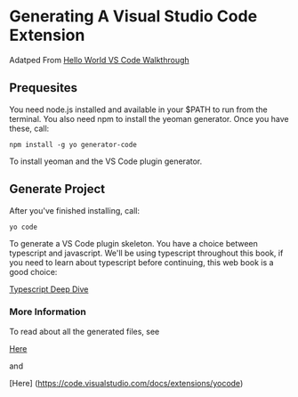 # Generating A Visual Studio Code Extension

Adatped From [Hello World VS Code Walkthrough](https://code.visualstudio.com/docs/extensions/example-hello-world)

## Prequesites

You need node.js installed and available in your $PATH to run from the terminal.
You also need npm to install the yeoman generator. Once you have these, call:

`npm install -g yo generator-code`

To install yeoman and the VS Code plugin generator.

## Generate Project

After you've finished installing, call:

`yo code`

To generate a VS Code plugin skeleton.  You have a choice between typescript
and javascript. We'll be using typescript throughout this book, if you need
to learn about typescript before continuing, this web book is a good choice:

[Typescript Deep Dive](https://basarat.gitbooks.io/typescript/content/docs/getting-started.html)

### More Information

To read about all the generated files, see

[Here](https://code.visualstudio.com/docs/extensions/example-hello-world#_miscellaneous-files)

and

[Here] (https://code.visualstudio.com/docs/extensions/yocode)
